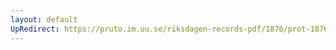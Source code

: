 ```yaml
---
layout: default
UpRedirect: https://pruto.im.uu.se/riksdagen-records-pdf/1876/prot-1876--fk--016.pdf
---
```

